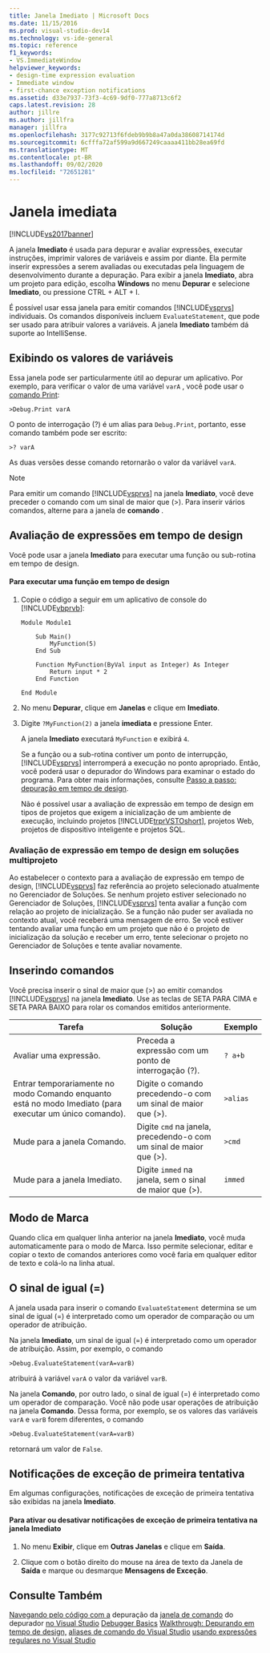```yaml
---
title: Janela Imediato | Microsoft Docs
ms.date: 11/15/2016
ms.prod: visual-studio-dev14
ms.technology: vs-ide-general
ms.topic: reference
f1_keywords:
- VS.ImmediateWindow
helpviewer_keywords:
- design-time expression evaluation
- Immediate window
- first-chance exception notifications
ms.assetid: d33e7937-73f3-4c69-9df0-777a8713c6f2
caps.latest.revision: 28
author: jillre
ms.author: jillfra
manager: jillfra
ms.openlocfilehash: 3177c92713f6fdeb9b9b8a47a0da38608714174d
ms.sourcegitcommit: 6cfffa72af599a9d667249caaaa411bb28ea69fd
ms.translationtype: MT
ms.contentlocale: pt-BR
ms.lasthandoff: 09/02/2020
ms.locfileid: "72651281"
---
```

# <a name="immediate-window"></a>Janela imediata
[!INCLUDE[vs2017banner](../../includes/vs2017banner.md)]

A janela **Imediato** é usada para depurar e avaliar expressões, executar instruções, imprimir valores de variáveis e assim por diante. Ela permite inserir expressões a serem avaliadas ou executadas pela linguagem de desenvolvimento durante a depuração. Para exibir a janela **Imediato**, abra um projeto para edição, escolha **Windows** no menu **Depurar** e selecione **Imediato**, ou pressione CTRL + ALT + I.

 É possível usar essa janela para emitir comandos [!INCLUDE[vsprvs](../../includes/vsprvs-md.md)] individuais. Os comandos disponíveis incluem `EvaluateStatement`, que pode ser usado para atribuir valores a variáveis. A janela **Imediato** também dá suporte ao IntelliSense.

## <a name="displaying-the-values-of-variables"></a>Exibindo os valores de variáveis
 Essa janela pode ser particularmente útil ao depurar um aplicativo. Por exemplo, para verificar o valor de uma variável `varA` , você pode usar o [comando Print](../../ide/reference/print-command.md):

```
>Debug.Print varA
```

 O ponto de interrogação (?) é um alias para `Debug.Print`, portanto, esse comando também pode ser escrito:

```
>? varA
```

 As duas versões desse comando retornarão o valor da variável `varA`.

> [!NOTE]
> Para emitir um comando [!INCLUDE[vsprvs](../../includes/vsprvs-md.md)] na janela **Imediato**, você deve preceder o comando com um sinal de maior que (>). Para inserir vários comandos, alterne para a janela de **comando** .

## <a name="design-time-expression-evaluation"></a>Avaliação de expressões em tempo de design
 Você pode usar a janela **Imediato** para executar uma função ou sub-rotina em tempo de design.

#### <a name="to-execute-a-function-at-design-time"></a>Para executar uma função em tempo de design

1. Copie o código a seguir em um aplicativo de console do [!INCLUDE[vbprvb](../../includes/vbprvb-md.md)]:

   ```
   Module Module1

       Sub Main()
           MyFunction(5)
       End Sub

       Function MyFunction(ByVal input as Integer) As Integer
           Return input * 2
       End Function

   End Module
   ```

2. No menu **Depurar**, clique em **Janelas** e clique em **Imediato**.

3. Digite `?MyFunction(2)` a janela **imediata** e pressione Enter.

    A janela **Imediato** executará `MyFunction` e exibirá `4`.

   Se a função ou a sub-rotina contiver um ponto de interrupção, [!INCLUDE[vsprvs](../../includes/vsprvs-md.md)] interromperá a execução no ponto apropriado. Então, você poderá usar o depurador do Windows para examinar o estado do programa. Para obter mais informações, consulte [Passo a passo: depuração em tempo de design](../../debugger/walkthrough-debugging-at-design-time.md).

   Não é possível usar a avaliação de expressão em tempo de design em tipos de projetos que exigem a inicialização de um ambiente de execução, incluindo projetos [!INCLUDE[trprVSTOshort](../../includes/trprvstoshort-md.md)], projetos Web, projetos de dispositivo inteligente e projetos SQL.

### <a name="design-time-expression-evaluation-in-multi-project-solutions"></a>Avaliação de expressão em tempo de design em soluções multiprojeto
 Ao estabelecer o contexto para a avaliação de expressão em tempo de design, [!INCLUDE[vsprvs](../../includes/vsprvs-md.md)] faz referência ao projeto selecionado atualmente no Gerenciador de Soluções. Se nenhum projeto estiver selecionado no Gerenciador de Soluções, [!INCLUDE[vsprvs](../../includes/vsprvs-md.md)] tenta avaliar a função com relação ao projeto de inicialização. Se a função não puder ser avaliada no contexto atual, você receberá uma mensagem de erro. Se você estiver tentando avaliar uma função em um projeto que não é o projeto de inicialização da solução e receber um erro, tente selecionar o projeto no Gerenciador de Soluções e tente avaliar novamente.

## <a name="entering-commands"></a>Inserindo comandos
 Você precisa inserir o sinal de maior que (>) ao emitir comandos [!INCLUDE[vsprvs](../../includes/vsprvs-md.md)] na janela **Imediato**. Use as teclas de SETA PARA CIMA e SETA PARA BAIXO para rolar os comandos emitidos anteriormente.

|Tarefa|Solução|Exemplo|
|----------|--------------|-------------|
|Avaliar uma expressão.|Preceda a expressão com um ponto de interrogação (?).|`? a+b`|
|Entrar temporariamente no modo Comando enquanto está no modo Imediato (para executar um único comando).|Digite o comando precedendo-o com um sinal de maior que (>).|`>alias`|
|Mude para a janela Comando.|Digite `cmd` na janela, precedendo-o com um sinal de maior que (>).|`>cmd`|
|Mude para a janela Imediato.|Digite `immed` na janela, sem o sinal de maior que (>).|`immed`|

## <a name="mark-mode"></a>Modo de Marca
 Quando clica em qualquer linha anterior na janela **Imediato**, você muda automaticamente para o modo de Marca. Isso permite selecionar, editar e copiar o texto de comandos anteriores como você faria em qualquer editor de texto e colá-lo na linha atual.

## <a name="the-equals--sign"></a>O sinal de igual (=)
 A janela usada para inserir o comando `EvaluateStatement` determina se um sinal de igual (=) é interpretado como um operador de comparação ou um operador de atribuição.

 Na janela **Imediato**, um sinal de igual (=) é interpretado como um operador de atribuição. Assim, por exemplo, o comando

```
>Debug.EvaluateStatement(varA=varB)
```

 atribuirá à variável `varA` o valor da variável `varB`.

 Na janela **Comando**, por outro lado, o sinal de igual (=) é interpretado como um operador de comparação. Você não pode usar operações de atribuição na janela **Comando**. Dessa forma, por exemplo, se os valores das variáveis `varA` e `varB` forem diferentes, o comando

```
>Debug.EvaluateStatement(varA=varB)
```

 retornará um valor de `False`.

## <a name="first-chance-exception-notifications"></a>Notificações de exceção de primeira tentativa
 Em algumas configurações, notificações de exceção de primeira tentativa são exibidas na janela **Imediato**.

#### <a name="to-toggle-first-chance-exception-notifications-in-the-immediate-window"></a>Para ativar ou desativar notificações de exceção de primeira tentativa na janela Imediato

1. No menu **Exibir**, clique em **Outras Janelas** e clique em **Saída**.

2. Clique com o botão direito do mouse na área de texto da Janela de **Saída** e marque ou desmarque **Mensagens de Exceção**.

## <a name="see-also"></a>Consulte Também
 [Navegando pelo código com a](../../debugger/navigating-through-code-with-the-debugger.md) depuração da [janela de comando](../../ide/reference/command-window.md) do depurador [no Visual Studio](../../debugger/debugging-in-visual-studio.md) [Debugger Basics](../../debugger/debugger-basics.md) [Walkthrough: Depurando em tempo de design,](../../debugger/walkthrough-debugging-at-design-time.md) [aliases de comando do Visual Studio](../../ide/reference/visual-studio-command-aliases.md) [usando expressões regulares no Visual Studio](../../ide/using-regular-expressions-in-visual-studio.md)
